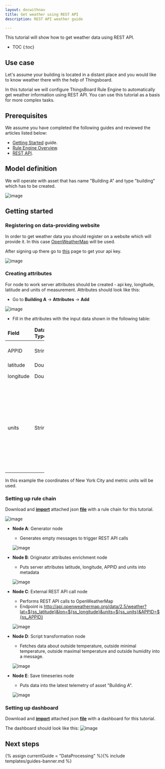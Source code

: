 ```yaml
---
layout: docwithnav
title: Get weather using REST API
description: REST API weather guide

---
```




This tutorial will show how to get weather data using REST API.

* TOC
{:toc}

## Use case

Let's assume your building is located in a distant place and you would like to know weather there with the help of
 Thingsboard. 

In this tutorial we will configure ThingsBoard Rule Engine to automatically get weather information using REST API.
 You can use this tutorial as a basis for more complex tasks. 
 

## Prerequisites 

We assume you have completed the following guides and reviewed the articles listed below:

  * [Getting Started](/docs/getting-started-guides/helloworld/) guide.
  * [Rule Engine Overview](/docs/user-guide/rule-engine-2-0/overview/).
  * [REST API](/docs/reference/rest-api/).

## Model definition
  
We will operate with asset that has name "Building A" and type "building" which has to be created.

![image](/images/user-guide/rule-engine-2-0/tutorials/rest-api-weather/rest-api-weather-building.png)

## Getting started

### Registering on data-providing website

In order to get weather data you should register on a website which will provide it. In this case
 [OpenWeatherMap](https://openweathermap.org/) will be used.

After signing up there go to [this](https://home.openweathermap.org/api_keys) page to get your api key.

![image](/images/user-guide/rule-engine-2-0/tutorials/rest-api-weather/openweathermap-apikey.png)

### Creating attributes

For node to work server attributes should be created - api key, longitude, latitude and units of measurement. 
Attributes should look like this:

- Go to **Building A** -> **Attributes** -> **Add**

![image](/images/user-guide/rule-engine-2-0/tutorials/rest-api-weather/add-new-attribute.png)

- Fill in the attributes with the input data shown in the following table: 

<table style="width: 25%">
  <thead>
      <tr>
          <td><b>Field</b></td><td><b>Data Type</b></td><td><b>Input Data</b></td>
      </tr>
  </thead>
  <tbody>
      <tr>
          <td>APPID</td>
          <td>String</td>
          <td>(an API key you got from OpenWeatherMap)</td>
      </tr>
      <tr>
          <td>latitude</td>
          <td>Double</td>
          <td>latitude of an asset</td>
      </tr>
      <tr>
          <td>longitude</td>
          <td>Double</td>
          <td>longitude of an asset</td>
      </tr>
      <tr>
          <td>units</td>
          <td>String</td>
          <td>"metric" for meters per second wind speed and Celsius temperature, "imperial" for miles per hour wind speed and
           Fahrenheit temperature, empty for meters per second wind speed and Kelvin temperature</td>
      </tr>
   </tbody>
</table> 


In this example the coordinates of New York City and metric units will be used.

### Setting up rule chain

Download and [**import**](docs/user-guide/ui/rule-chains/#rule-import) attached
json [**file**](/docs/user-guide/resources/outside_temperature_humidity.json) with a rule chain for this tutorial.

![image](/images/user-guide/rule-engine-2-0/tutorials/rest-api-weather/weather-rule-chain.png) 

 * **Node A**: Generator node
      
    * Generates empty messages to trigger REST API calls
    
   ![image](/images/user-guide/rule-engine-2-0/tutorials/rest-api-weather/weather-rule-chain-node-A.png) 
   
 * **Node B**: Originator attributes enrichment node
        
     * Puts server attributes latitude, longitude, APPID and units into metadata
      
    ![image](/images/user-guide/rule-engine-2-0/tutorials/rest-api-weather/weather-rule-chain-node-B.png)
  
 * **Node C**: External REST API call node
        
     * Performs REST API calls to OpenWeatherMap
     * Endpoint is http://api.openweathermap.org/data/2.5/weather?lat=${ss_latitude}&lon=${ss_longitude}&units=${ss_units}&APPID=${ss_APPID}
      
    ![image](/images/user-guide/rule-engine-2-0/tutorials/rest-api-weather/weather-rule-chain-node-C.png)
    
 * **Node D**: Script transformation node
        
     * Fetches data about outside temperature, outside minimal temperature, outside maximal temperature and outside humidity into a message.
      
    ![image](/images/user-guide/rule-engine-2-0/tutorials/rest-api-weather/weather-rule-chain-node-D.png)     
    
 * **Node E**: Save timeseries node
        
     * Puts data into the latest telemetry of asset "Building A".
      
    ![image](/images/user-guide/rule-engine-2-0/tutorials/rest-api-weather/weather-rule-chain-node-E.png)       
   

### Setting up dashboard

Download and [**import**](/docs/user-guide/ui/dashboards/#dashboard-import) attached
json [**file**](/docs/user-guide/resources/weather_dashboard.json) with a dashboard for this tutorial.

The dashboard should look like this:
![image](/images/user-guide/rule-engine-2-0/tutorials/rest-api-weather/weather-dashboard.png)   


## Next steps

{% assign currentGuide = "DataProcessing" %}{% include templates/guides-banner.md %}